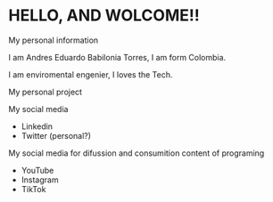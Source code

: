 # HELLO, AND WOLCOME!!
My personal information


I am Andres Eduardo Babilonia Torres, I am form Colombia.

I am enviromental engenier, I loves the Tech.


My personal project



My social media

* Linkedin
* Twitter (personal?)

My social media for difussion and consumition content of programing
* YouTube
* Instagram
* TikTok
